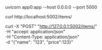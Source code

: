 uvicorn app0:app --host 0.0.0.0 --port 5000

curl http://localhost:5002/items/

curl -X "POST" "http://127.0.0.1:5002/items/" \
     -H "accept: application/json" \
     -H "Content-Type: application/json" \
     -d "{\"name\": \"123\", \"price\":123}"
